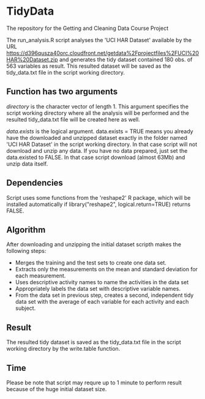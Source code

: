 # TidyData
The repository for the Getting and Cleaning Data Course Project

The run_analysis.R script analyses the 'UCI HAR Dataset' available by the URL https://d396qusza40orc.cloudfront.net/getdata%2Fprojectfiles%2FUCI%20HAR%20Dataset.zip and generates the tidy dataset contained 180 obs. of 563 variables as result. This resulted dataset will be saved as the tidy_data.txt file in the script working directory.

## Function has two arguments

*directory* is the character vector of length 1. This argument specifies the script working directory where all the analysis will be performed and the resulted tidy_data.txt file will be created here as well.
  
*data.exists* is the logical argument. data.exists = TRUE means you already have the downloaded and unzipped dataset exactly in the folder named 'UCI HAR Dataset' in the script working directory. In that case script will not download and unzip any data. If you have no data prepared, just set the data.existed to FALSE. In that case script download (almost 63Mb) and unzip data itself.

## Dependencies

Script uses some functions from the 'reshape2' R package, which will be installed automatically if library("reshape2", logical.return=TRUE) returns FALSE.

## Algorithm

After downloading and unzipping the initial dataset scripth makes the following steps:
* Merges the training and the test sets to create one data set.
* Extracts only the measurements on the mean and standard deviation for each measurement. 
* Uses descriptive activity names to name the activities in the data set
* Appropriately labels the data set with descriptive variable names. 
* From the data set in previous step, creates a second, independent tidy data set with the average of each variable for each activity and each subject.

## Result

The resulted tidy dataset is saved as the tidy_data.txt file in the script working directory by the write.table function.

## Time

Please be note that script may requre up to 1 minute to perform result because of the huge initial dataset size.
